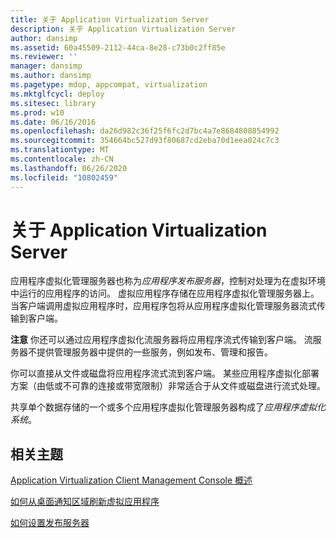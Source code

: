 ```yaml
---
title: 关于 Application Virtualization Server
description: 关于 Application Virtualization Server
author: dansimp
ms.assetid: 60a45509-2112-44ca-8e28-c73b0c2ff85e
ms.reviewer: ''
manager: dansimp
ms.author: dansimp
ms.pagetype: mdop, appcompat, virtualization
ms.mktglfcycl: deploy
ms.sitesec: library
ms.prod: w10
ms.date: 06/16/2016
ms.openlocfilehash: da26d982c36f25f6fc2d7bc4a7e8684808854992
ms.sourcegitcommit: 354664bc527d93f80687cd2eba70d1eea024c7c3
ms.translationtype: MT
ms.contentlocale: zh-CN
ms.lasthandoff: 06/26/2020
ms.locfileid: "10802459"
---
```

# 关于 Application Virtualization Server


应用程序虚拟化管理服务器也称为*应用程序发布服务器*，控制对处理为在虚拟环境中运行的应用程序的访问。 虚拟应用程序存储在应用程序虚拟化管理服务器上。 当客户端调用虚拟应用程序时，应用程序包将从应用程序虚拟化管理服务器流式传输到客户端。

**注意** 你还可以通过应用程序虚拟化流服务器将应用程序流式传输到客户端。 流服务器不提供管理服务器中提供的一些服务，例如发布、管理和报告。

你可以直接从文件或磁盘将应用程序流式流到客户端。 某些应用程序虚拟化部署方案（由低或不可靠的连接或带宽限制）非常适合于从文件或磁盘进行流式处理。

 

共享单个数据存储的一个或多个应用程序虚拟化管理服务器构成了*应用程序虚拟化系统*。

## 相关主题


[Application Virtualization Client Management Console 概述](application-virtualization-client-management-console-overview.md)

[如何从桌面通知区域刷新虚拟应用程序](how-to-refresh-virtual-applications-from-the-desktop-notification-area.md)

[如何设置发布服务器](how-to-set-up-publishing-servers.md)

 

 






